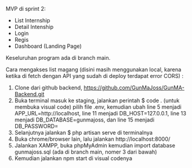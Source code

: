 MVP di sprint 2:
- List Internship
- Detail Intenship
- Login
- Regis
- Dashboard (Landing Page)

Keseluruhan program ada di branch main.

Cara mengakses list magang (disini masih menggunakan local, karena ketika di fetch dengan API yang sudah di deploy terdapat error CORS) : 
1. Clone dari github backend, https://github.com/GunMaJoss/GunMA-Backend.git
2. Buka terminal masuk ke staging, jalankan perintah $ code . (untuk membuka visual code) pilih file .env, kemudian ubah line 5 menjadi APP_URL=http://localhost, line 11 menjadi DB_HOST=127.0.0.1, line 13 menjadi DB_DATABASE=gunmajoss, dan line 15 menjadi DB_PASSWORD=
3. Selanjutnya jalankan $ php artisan serve di terminalnya
4. Buka chrome/browser lain, lalu jalankan http://localhost:8000/
5. Jalankan XAMPP, buka phpMyAdmin kemudian import database gunmajoss.sql (ada di branch main, nomer 3 dari bawah)
6. Kemudian jalankan npm start di visual codenya
